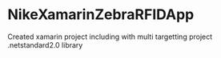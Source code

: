 # NikeXamarinZebraRFIDApp

<p>Created xamarin project including with multi targetting project .netstandard2.0 library </p>

